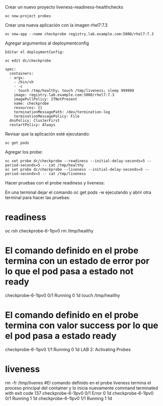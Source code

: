 Crear un nuevo proyecto liveness-readiness-healthchecks

	oc new-project probes

Crear una nueva aplicación con la imagen rhel7:7.3

	oc new-app --name checkprobe registry.lab.example.com:5000/rhel7:7.3

Agregar argumentos al deploymentconfig

	Editar el deploymentConfig:
	
	oc edit dc/checkprobe

    spec:
      containers:
      - args:
        - /bin/sh
        - -c
        - touch /tmp/healthy; touch /tmp/liveness; sleep 999999
        image: registry.lab.example.com:5000/rhel7:7.3
        imagePullPolicy: IfNotPresent
        name: checkprobe
        resources: {}
        terminationMessagePath: /dev/termination-log
        terminationMessagePolicy: File
      dnsPolicy: ClusterFirst
      restartPolicy: Always

Revisar que la aplicación esté ejecutando:

	oc get pods

Agregar los probe:

	oc set probe dc/checkprobe --readiness --initial-delay-seconds=5 --period-seconds=5 -- cat /tmp/healthy
	oc set probe dc/checkprobe --liveness --initial-delay-seconds=5 --period-seconds=5 -- cat /tmp/liveness

Hacer pruebas con el probe readiness y liveness:

En una terminal dejar el comando oc get pods -w ejecutando y abrir otra terminal para hacer las pruebas:

# readiness
oc rsh checkprobe-6-1lpv0
rm /tmp/healthy
# El comando definido en el probe termina con un estado de error por lo que el pod pasa a estado not ready
checkprobe-6-1lpv0   0/1       Running   0         1d
touch /tmp/healthy
# El comando definido en el probe termina con valor success por lo que el pod pasa a estado ready
checkprobe-6-1lpv0   1/1       Running   0         1d
LAB 2: Activating Probes


# liveness
rm -fr /tmp/livenes
#El comando definido en el probe liveness termina el proceso principal del container y lo inicia nuevamente
command terminated with exit code 137
checkprobe-6-1lpv0   0/1       Error     0         1d
checkprobe-6-1lpv0   0/1       Running   1         1d
checkprobe-6-1lpv0   1/1       Running   1         1d


